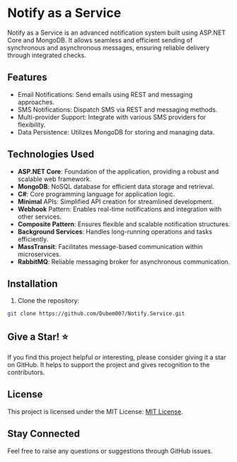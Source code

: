 # Notify as a Service

Notify as a Service is an advanced notification system built using ASP.NET Core and MongoDB. It allows seamless and efficient sending of synchronous and asynchronous messages, ensuring reliable delivery through integrated checks.

## Features
- Email Notifications: Send emails using REST and messaging approaches.
- SMS Notifications: Dispatch SMS via REST and messaging methods.
- Multi-provider Support: Integrate with various SMS providers for flexibility.
- Data Persistence: Utilizes MongoDB for storing and managing data.


## Technologies Used

- **ASP.NET Core**: Foundation of the application, providing a robust and scalable web framework.
- **MongoDB**: NoSQL database for efficient data storage and retrieval.
- **C#**: Core programming language for application logic.
- **Minimal** APIs: Simplified API creation for streamlined development.
- **Webhook** Pattern: Enables real-time notifications and integration with other services.
- **Composite Pattern**: Ensures flexible and scalable notification structures.
- **Background Services**: Handles long-running operations and tasks efficiently.
- **MassTransit**: Facilitates message-based communication within microservices.
- **RabbitMQ**: Reliable messaging broker for asynchronous communication.

## Installation

1. Clone the repository:

```bash
git clone https://github.com/Dubem007/Notify.Service.git
```

## Give a Star! ⭐
If you find this project helpful or interesting, please consider giving it a star on GitHub. It helps to support the project and gives recognition to the contributors.


## License
This project is licensed under the MIT License: [MIT License](https://opensource.org/licenses/MIT).

## Stay Connected
Feel free to raise any questions or suggestions through GitHub issues.
